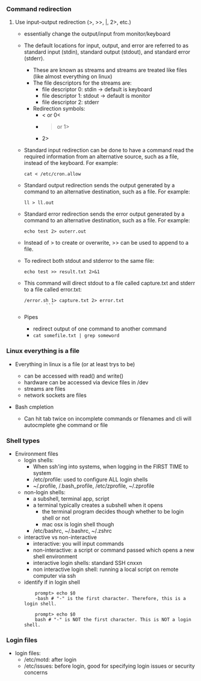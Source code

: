 ### Command redirection

1. Use input-output redirection (>, >>, |, 2>, etc.)
	* essentially change the output/input from monitor/keyboard

    * The default locations for input, output, and error are referred to as standard input (stdin), standard output (stdout), and standard error (stderr). 
		* These are known as streams and streams are treated like files (like almost everything on linux)
		* The file descriptors for the streams are:
			* file descriptor 0: stdin -> default is keyboard
			* file descriptor 1: stdout -> default is monitor
			* file descriptor 2: stderr
		* Redirection symbols:
			* < or 0<
			* > or 1>
			* 2>
    
    * Standard input redirection can be done to have a command read the required information from an alternative source, such as a file, instead of the keyboard. For example:
        ```shell
        cat < /etc/cron.allow 
        ```

    * Standard output redirection sends the output generated by a command to an alternative destination, such as a file. For example:
        ```shell
        ll > ll.out
        ```

    * Standard error redirection sends the error output generated by a command to an alternative destination, such as a file. For example: 
        ```shell
        echo test 2> outerr.out
        ```

    * Instead of > to create or overwrite, >> can be used to append to a file.

    * To redirect both stdout and stderror to the same file:
        ```shell
        echo test >> result.txt 2>&1
        ```

	* This command will direct stdout to a file called capture.txt and stderr to a file called error.txt:
		```shell
		/error.sh 1> capture.txt 2> error.txt
        		```
    * Pipes
        * redirect output of one command to another command
        * `cat somefile.txt | grep someword`

### Linux everything is a file

* Everything in linux is a file (or at least trys to be)
    * can be accessed with read() and write()
    * hardware can be accessed via device files in /dev
    * streams are files
    * network sockets are files


* Bash cmpletion
    * Can hit tab twice on incomplete commands or filenames and cli will autocmplete ghe command or file



### Shell types
* Environment files
    * login shells:
        * When ssh'ing into systems, when logging in the FIRST TIME to system
        * /etc/profile: used to configure ALL login shells
        * ~/.profile, /.bash_profile, /etc/zprofile, ~/.zprofile
    * non-login shells:
        * a subshell, terminal app, script
        * a terminal typically creates a subshell when it opens
            * the terminal program decides though whether to be login shell or not
            * mac osx is login shell though
        * /etc/bashrc, ~/.bashrc, ~/.zshrc 
    * interactive vs non-interactive
        * interactive: you will input commands
        * non-interactive: a script or command passed which opens a new shell environment
        * interactive login shells: standard SSH cnxxn
        * non interactive login shell: running a local script on remote computer via ssh
    * identify if in login shell
        ```shell
            prompt> echo $0
            -bash # "-" is the first character. Therefore, this is a login shell.

            prompt> echo $0
            bash # "-" is NOT the first character. This is NOT a login shell.
        ```



### Login files
* login files:
    * /etc/motd: after login
    * /etc/issues: before login, good for specifying login issues or security concerns







